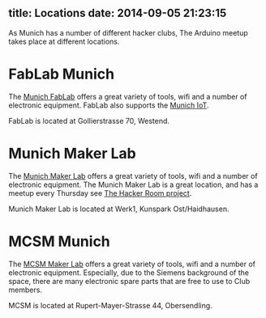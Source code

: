 title: Locations
date: 2014-09-05 21:23:15
---

As Munich has a number of different hacker clubs, The Arduino meetup takes place at different locations.

# FabLab Munich

The [Munich FabLab](http://www.fablab-muenchen.de/) offers a great variety of tools, wifi and a number of electronic equipment. FabLab also supports the [Munich IoT](http://www.meetup.com/IoTMunich/).

FabLab is located at Gollierstrasse 70, Westend.

# Munich Maker Lab

The [Munich Maker Lab](https://munichmakerlab.de/) offers a great variety of tools, wifi and a number of electronic equipment. The Munich Maker Lab is a great location, and has a meetup every Thursday see [The Hacker Room project](http://www.meetup.com/The-Hacking-Room-Project-Munich/).

Munich Maker Lab is located at Werk1, Kunspark Ost/Haidhausen.

# MCSM Munich

The [MCSM Maker Lab](http://mcsm.divshot.io) offers a great variety of tools, wifi and a number of electronic equipment. Especially, due to the Siemens background of the space, there are many electronic spare parts that are free to use to Club members.

MCSM is located at Rupert-Mayer-Strasse 44, Obersendling.
